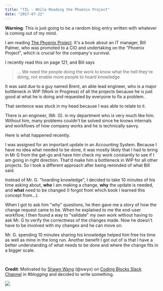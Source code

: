```yaml
---
title: "TIL - While Reading the Phoenix Project"
date: "2017-07-22"
---
```


**Warning**: This is just going to be a random blog entry written with whatever is coming out of my mind.

I am reading [The Phoenix Project](https://www.amazon.com/Phoenix-Project-DevOps-Helping-Business/dp/0988262509/ref=sr_1_1?ie=UTF8&qid=1500728685&sr=8-1&keywords=the+phoenix+project). It's a book about an IT manager, Bill Palmer, who was promoted to a CIO and undertaking on the "Phoenix Project", which is crucial for the company's survival.

I recently read this on page 121, and Bill says

> ... We need the people doing the work to know what the hell they're doing, not enable more people to hoard knowledge

It was said due to a guy named Brent, an able lead engineer, who is a major bottleneck in WIP (Work in Progress) of all the projects because he is just good at what he is doing and requested by everyone to fix a problem.

That sentence was stuck in my head because I was able to relate to it.

There is an engineer, (Mr. G). in my department who is very much like him. Without him, many problems couldn't be solved since he knows internals and workflows of how company works and he is technically savvy.

Here is what happened recently.

I was assigned for an important update in an Accounting System. Because I have no idea what needed to be done, it was mostly likely that I had to bring in Mr G from the get-go and have him check my work constantly to see if I am going in right direction. That'd make him a bottleneck in WIP for all other projects. So I took a different approach after being reminded of what Bill said.

Instead of Mr. G. "hoarding knowledge", I decided to take 10 minutes of his time asking about, **who** I am making a change, **why** the update is needed, and **what** need to be changed (I forgot from which book I learned this concept from...).

When I got to ask him "why" questions, he then gave me a _story_ of how the change request came to be. When he explained to me the end-user workflow, I then found a way to "validate" my own work without having to ask Mr. G to verify the correctness of the changes made. Now he doesn't have to be involved with my changes and he can move on.

Mr. G. spending 10 minutes sharing his knowledge helped him free his time as well as mine in the long run. Another benefit I got out of is that I have a better understanding of what needs to be done and where the change fits in a bigger scale.

 

**Credit**: Motivated by [Shawn Wang](http://swyx.io/) (@swyx) on [Coding Blocks Slack Channel](https://www.codingblocks.net/slack/) in _#blogging_ and decided to write something.

![](https://www.slightedgecoder.com/wp-content/uploads/2017/07/swyx-motivation.jpg)
